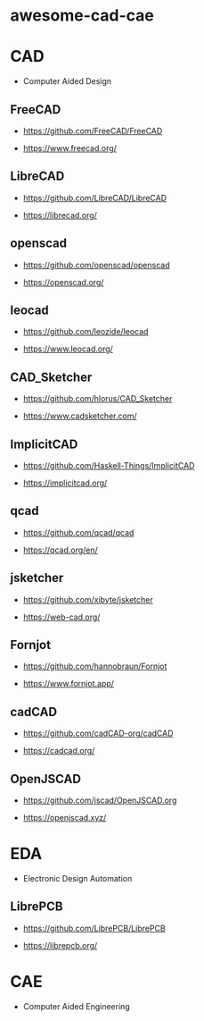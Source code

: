 # awesome-cad-cae

# CAD

- Computer Aided Design

## FreeCAD

- https://github.com/FreeCAD/FreeCAD

- https://www.freecad.org/

## LibreCAD

- https://github.com/LibreCAD/LibreCAD

- https://librecad.org/

## openscad

- https://github.com/openscad/openscad

- https://openscad.org/

## leocad

- https://github.com/leozide/leocad

- https://www.leocad.org/

## CAD_Sketcher

- https://github.com/hlorus/CAD_Sketcher

- https://www.cadsketcher.com/

## ImplicitCAD

- https://github.com/Haskell-Things/ImplicitCAD

- https://implicitcad.org/

## qcad

- https://github.com/qcad/qcad

- https://qcad.org/en/

## jsketcher

- https://github.com/xibyte/jsketcher

- https://web-cad.org/

## Fornjot

- https://github.com/hannobraun/Fornjot

- https://www.fornjot.app/

## cadCAD

- https://github.com/cadCAD-org/cadCAD

- https://cadcad.org/

## OpenJSCAD

- https://github.com/jscad/OpenJSCAD.org

- https://openjscad.xyz/
        
        
# EDA 

- Electronic Design Automation

## LibrePCB

- https://github.com/LibrePCB/LibrePCB

- https://librepcb.org/


# CAE

- Computer Aided Engineering


